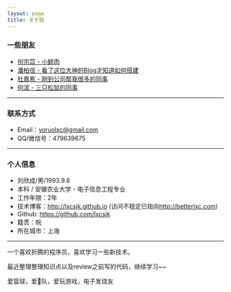 ```yaml
---
layout: page
title: 关于我 
---
```


### 一些朋友

- [何宗苡 - 小鲜肉](http://ripperhe.com)
- [潘柏信 - 看了这位大神的Blog才知道如何搭建](http://baixin.io)
- [杜嘉希 - 刚到公司帮我很多的同事](http://codeyouth.net)
- [何滨 - 三只松鼠的同事](http://babywolf.tk)

---

### 联系方式

- Email：yoruolxc@gmail.com
- QQ/微信号：479639675

---

### 个人信息

 - 刘欣成/男/1993.9.8
 - 本科 / 安徽农业大学 - 电子信息工程专业 
 - 工作年限：2年
 - 技术博客：<http://lxcsjk.github.io> (访问不稳定已指向<http://betterlxc.com>)
 - Github: <https://github.com/lxcsjk>
 - 籍贯：皖
 - 所在城市：上海

---
<!--
# 工作经历

## 旅哥（上海）科技有限责任公司 （ 2016年6月 ~ ）

### 旅行社ERP 

- 负责与携程系统对接，旅行社旅游线路产品与携程的后台系统相匹配，机位实时更新提高效率。避免多收客和机位不能充分使用的问题。
- 负责iOS客户端的编写。实现ERP系统的部分功能，主要有：
	1. 收客（方便销售在户外录入客人数据提高效率）
	2. 查看团期（了解产品路线的概况，机位、线路的描述等）
	3. 审批（解决管理人员长期出差无法及时审批相关申请的困扰）
	4. 报表（管理者可以查看相关地区的收客情况和线路产品的受欢迎程度等）
	5. 考勤（只要进入公司规定的范围即可打卡并可以在后台查看各部门人员的考勤情况）
	6. 即时聊天（同事之间可以通过app相互交流）
	7. 任务推送（如果有任务会及时推送到手机提醒相关人员进行处理）

---

### 听鱼小课堂

- 负责iOS客户端的编写，核心功能有：
	1. 在培训室语音直播，实现讲师与学生上麦下麦。
	2. 即时聊天信息的自定义。
	3. 本地录课的断点上传和已录制（视频/音频）课程的下载
	4. 讲师和学生之间讲义的联动
	5. 详情见[链接](http://itunes.apple.com/cn/lookup?id=1169966522)
- 运营后台&管理后台的编写
	1. 在后台编辑课程，上传视频或者语音加入到课堂中的合辑
	2. 管理课堂中的成员
	3. 向首页添加推荐课程合辑
	4. 申请企业认证的审批
- APP服务端部分模块的编写
	1. 协助同事一起在Windows服务器上搭建转换PPT图片的服务（Open Office与POI转换质量不好故放弃）
	2. 一些相关业务逻辑的编写

---

### SOOGIF动图

- 负责运营后台的编写。
- 部分前台页面服务的编写。

---


## 金砖财行 （ 2015年12月 ~ 2016年6月）

### P2P 

- 前台页面与服务端的对接
- 后台管理模块的编写

---

## 三只松鼠 （ 2015年3月 ~ 2015年12月）

### 松鼠海购 

- 负责用户登陆注册（RSA非对称加密&Shiro）
- 快递100接口(根据快递100提供的接口 与定时器quartz整合)
- 短信接口(webserviice cxf)
- 定时器quartz及web控制界面(github上下载的demo改写)
- 管理整个服务端的后台管理系统用户，角色权限的编写

---

### WMS物流接口 - 负责出货，补货等接口的编写，并整理出去文档及demo给需求方作为例子
- 整个项目使用的是SpringMVC+Mybatis+RabbitMQ因为考虑到工厂生产环境问题，请求较为频繁，并且ERP为人工操作，所以采取了消息队列的方式来处理请求，将访问频繁的请求放入消息队列，然后消息队列在一个一个的执行。即时客户端和服务端宕机，数据依然保存在rabbitmq中。在安全验证方面。借鉴了之前海购项目中得模块，加密算法改变了，采取spring-security模块。对部分参数做加密验证请求的合法。 独立搭建服务器，nginx+tomcat+rabbitmq+zookeeper。中间遇到修改rabbitmq监控webUI插件端口的问题，因15672端口不对外开放。所以需要改到做了映射的端口。


---
-->

一个喜欢折腾的程序员，喜欢学习一些新技术。
<p>
最近整理整理知识点以及review之前写的代码，继续学习~~
<p>
爱篮球，爱🚀队，爱玩游戏，电子发烧友
<p>





